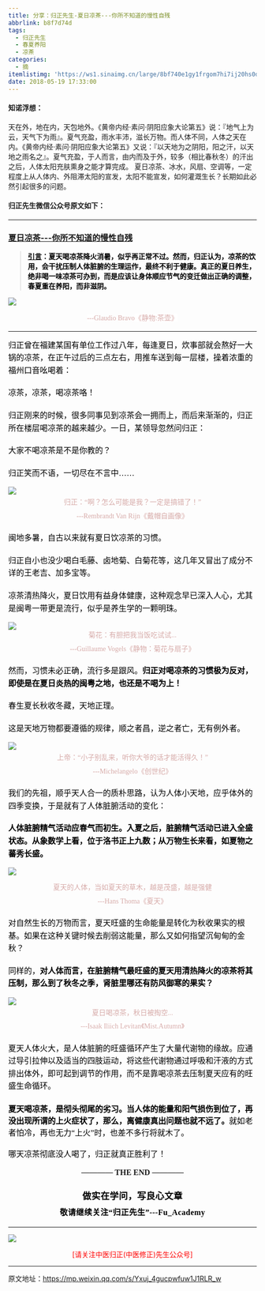 ```yaml
---
title: 分享：归正先生-夏日凉茶---你所不知道的慢性自残
abbrlink: b8f7d74d
tags:
  - 归正先生
  - 春夏养阳
  - 凉茶
categories:
  - 摘
itemlistimg: 'https://ws1.sinaimg.cn/large/8bf740e1gy1frgom7hi7ij20hs0dygtz.jpg'
date: 2018-05-19 17:33:00
---
```


#### 知诺浮想：

天在外，地在内，天包地外。《黄帝内经·素问·阴阳应象大论第五》说：『地气上为云，天气下为雨』。夏气充盈，雨水丰沛，滋长万物。而人体不同，人体之天在内。《黄帝内经·素问·阴阳应象大论第五》又说：『以天地为之阴阳，阳之汗，以天地之雨名之』。夏气充盈，于人而言，由内而及于外，较多（相比春秋冬）的汗出之后，人体太阳充肤熏身之能才算完成。
夏日凉茶、冰水，风扇、空调等，一定程度上从人体内、外阻滞太阳的宣发，太阳不能宣发，如何灌溉生长？长期如此必然引起很多的问题。


 
#### 归正先生微信公众号原文如下：
---

###  [夏日凉茶---你所不知道的慢性自残](https://mp.weixin.qq.com/s/Yxuj_4gucpwfuw1J1RLR_w "跳转至原文")

<div class="rich_media_content ">
                    <blockquote><p style="margin-bottom: 10px;"><span style="max-width: 100%;font-size: 14px;color: rgb(0, 0, 0);text-decoration: underline;box-sizing: border-box !important;word-wrap: break-word !important;"><strong style="max-width: 100%;box-sizing: border-box !important;word-wrap: break-word !important;"><span style="color: rgb(0, 0, 0);text-decoration: underline;font-size: 14px;max-width: 100%;font-family: 仿宋;box-sizing: border-box !important;word-wrap: break-word !important;">引言</span></strong></span><span style="max-width: 100%;font-size: 14px;color: rgb(0, 0, 0);box-sizing: border-box !important;word-wrap: break-word !important;"><strong style="max-width: 100%;box-sizing: border-box !important;word-wrap: break-word !important;"><span style="font-size: 14px;max-width: 100%;font-family: 仿宋;box-sizing: border-box !important;word-wrap: break-word !important;">：夏天喝凉茶降火消暑，似乎再正常不过。然而，归正认为，凉茶的饮用，会干扰压制人体脏腑的生理运作，最终不利于健康。真正的夏日养生，绝非喝一味凉茶可办到，而是应该让身体顺应节气的变迁做出正确的调整，春夏重在养阳，而非滋阴。</span></strong></span></p></blockquote><p style="line-height: normal;"><img style="clear: both; display: block; margin:auto;" src="https://ws1.sinaimg.cn/large/8bf740e1gy1frgom7hi7ij20hs0dygtz.jpg" data-type="jpeg" data-w="750"  /></p><p style="text-align: center;line-height: normal;margin-bottom: 10px;"><span style="color: rgb(215, 171, 169);font-size: 14px;line-height: 22.4px;text-align: center;font-family: 仿宋;"><span style="color: rgb(215, 171, 169);font-family: 仿宋;font-size: 14px;text-align: center;background-color: rgb(255, 255, 255);">---</span>Glaudio Bravo<span style="color: rgb(215, 171, 169);font-family: Arial, 宋体;font-size: 14px;text-align: center;background-color: rgb(255, 255, 255);">《静物:茶壶》</span></span></p><hr  /><p style="text-align: left;margin-top: 15px;"><span style="color: rgb(0, 0, 0);font-family: 仿宋;font-size: 16px;line-height: 1.6;">归正曾在福建某国有单位工作过八年，每逢夏日，炊事部就会熬好一大锅的凉茶，在正午过后的三点左右，用推车送到每一层楼，操着浓重的福州口音吆喝着：<br  /></span></p><p style="text-align: left;margin-top: 20px;margin-bottom: 20px;"><span style="font-family: 仿宋;font-size: 16px;line-height: 1.6;color: rgb(0, 0, 0);">凉茶，凉茶，喝凉茶咯！</span></p><p style="text-align: left;margin-top: 20px;margin-bottom: 20px;"><span style="font-family: 仿宋;font-size: 16px;line-height: 1.6;color: rgb(0, 0, 0);">归正刚来的时候，很多同事见到凉茶会一拥而上，而后来渐渐的，归正所在楼层喝凉茶的越来越少。一日，某领导忽然问归正：</span></p><p style="text-align: left;margin-top: 20px;margin-bottom: 20px;"><span style="font-family: 仿宋;font-size: 16px;line-height: 1.6;color: rgb(0, 0, 0);">大家不喝凉茶是不是你教的？</span></p><p style="text-align: left;margin-top: 20px;margin-bottom: 15px;"><span style="font-family: 仿宋;font-size: 16px;line-height: 1.6;color: rgb(0, 0, 0);">归正笑而不语，一切尽在不言中……</span></p><p style="text-align: left;margin-top: 5px;margin-bottom: 5px;line-height: normal;"><img style="clear: both; display: block; margin:auto;" src="https://ws1.sinaimg.cn/large/8bf740e1gy1frgomwxi2ej20hs0hptq9.jpg" data-type="jpeg" data-w="644" style="line-height: 1.6;"  /></p><h2 style="font-size: 24px;font-weight: bold;text-align: center;margin-top: 5px;color: rgb(34, 30, 31);font-family: Arial, 宋体;line-height: normal;white-space: normal;margin-bottom: 5px;background-color: rgb(255, 255, 255);"><span style="text-align: center;color: rgb(215, 171, 169);font-family: Arial, 宋体;font-size: 14px;line-height: 22.4px;background-color: rgb(255, 255, 255);"></span></h2><p style="margin-top: 5px;margin-bottom: 5px;white-space: normal;text-align: center;line-height: normal;"><span style="color: rgb(215, 171, 169);font-size: 14px;line-height: 22.4px;text-align: center;font-family: 仿宋;">归正：“啊？怎么可能是我？一定是搞错了！”</span></p><p style="margin-bottom: 5px;white-space: normal;text-align: center;margin-top: 5px;line-height: normal;"><span style="color: rgb(215, 171, 169);font-size: 14px;line-height: 22.4px;text-align: center;font-family: 仿宋;">---Rembrandt Van Rijn《戴帽自画像》</span></p><p style="margin-top: 20px;margin-bottom: 20px;"><span style="font-family: 仿宋;font-size: 16px;line-height: 1.6;color: rgb(0, 0, 0);">闽地多暑，自古以来就有夏日饮凉茶的习惯。</span></p><p style="margin-top: 20px;margin-bottom: 20px;"><span style="font-family: 仿宋;font-size: 16px;line-height: 1.6;color: rgb(0, 0, 0);">归正自小也没少喝白毛藤、卤地菊、白菊花等，这几年又冒出了成分不详的王老吉、加多宝等。</span></p><p style="margin-top: 20px;margin-bottom: 15px;"><span style="font-family: 仿宋;font-size: 16px;line-height: 1.6;color: rgb(0, 0, 0);">凉茶清热降火，夏日饮用有益身体健康，这种观念早已深入人心，尤其是闽粤一带更是流行，似乎是养生学的一颗明珠。</span></p><p style="margin-top: 5px;margin-bottom: 5px;text-align: center;line-height: normal;"><img style="clear: both; display: block; margin:auto;" src="https://ws1.sinaimg.cn/large/8bf740e1gy1frgonsbns8j20hs0atwre.jpg" data-type="jpeg" data-w="746" style="text-align: center;line-height: 1.6;"  /><span style="color: rgb(215, 171, 169);font-size: 14px;line-height: 22.4px;text-align: center;font-family: 仿宋;">菊花：有胆把我当饭吃试试...</span></p><p style="margin-top: 5px;margin-bottom: 5px;text-align: center;line-height: normal;"><span style="color: rgb(215, 171, 169);font-size: 14px;line-height: 22.4px;text-align: center;font-family: 仿宋;">---Guillaume Vogels《静物：菊花与扇子》</span></p><p style="margin-top: 20px;margin-bottom: 20px;"><span style="color: rgb(0, 0, 0);"><span style="font-family: 仿宋;font-size: 16px;line-height: 1.6;">然而，习惯未必正确，流行多是跟风。</span><strong><span style="font-family: 仿宋;font-size: 16px;line-height: 1.6;">归正对喝凉茶的习惯极为反对，即使是在夏日炎热的闽粤之地，也还是不喝为上！</span></strong></span></p><p style="margin-top: 20px;margin-bottom: 20px;"><span style="font-family: 仿宋;font-size: 16px;line-height: 1.6;color: rgb(0, 0, 0);">春生夏长秋收冬藏，天地正理。</span></p><p style="margin-top: 20px;margin-bottom: 15px;"><span style="font-family: 仿宋;font-size: 16px;line-height: 1.6;color: rgb(0, 0, 0);">这是天地万物都要遵循的规律，顺之者昌，逆之者亡，无有例外者。</span></p><p style="margin-top: 5px;margin-bottom: 5px;line-height: normal;"><img style="clear: both; display: block; margin:auto;" src="https://ws1.sinaimg.cn/large/8bf740e1gy1frgoo9cux2j20hs0ai47l.jpg" data-type="jpeg" data-w="739" style="line-height: 1.6;"  /></p><p style="margin-top: 5px;margin-bottom: 5px;text-align: center;line-height: normal;"><span style="color: rgb(215, 171, 169);font-size: 14px;line-height: 22.4px;text-align: center;font-family: 仿宋;">上帝：“小子别乱来，听你大爷的话才能活得久！”<br  /></span></p><p style="margin-top: 5px;margin-bottom: 20px;text-align: center;line-height: normal;"><span style="color: rgb(215, 171, 169);font-size: 14px;line-height: 22.4px;text-align: center;font-family: 仿宋;">---Michelangelo《创世纪》</span><br  /></p><p style="margin-top: 20px;margin-bottom: 20px;text-align: left;"><span style="font-family: 仿宋;font-size: 16px;line-height: 1.6;color: rgb(0, 0, 0);">我们的先祖，顺乎天人合一的质朴思路，认为人体小天地，应乎体外的四季变换，于是就有了人体脏腑活动的变化：</span></p><p style="margin-top: 20px;margin-bottom: 15px;"><span style="color: rgb(0, 0, 0);"><strong><span style="color: rgb(0, 0, 0);font-family: 仿宋;font-size: 16px;line-height: 1.6;">人体脏腑精气活动应春气而初生。入夏之后，脏腑精气活动已进入全盛状态。从象数学上看，位于洛书正上九数；从万物生长来看，如夏物之蕃秀长盛。</span></strong></span></p><p><img style="clear: both; display: block; margin:auto;" src="https://ws1.sinaimg.cn/large/8bf740e1gy1frgoosx85vj20hs0cnh0x.jpg" data-type="jpeg" data-w="692" style=""  /></p><p style="margin-top: 5px;margin-bottom: 5px;text-align: center;line-height: normal;"><span style="color: rgb(215, 171, 169);font-size: 14px;line-height: 22.4px;text-align: center;font-family: 仿宋;">夏天的人体，当如夏天的草木，越是茂盛，越是强健<br  /></span></p><p style="margin-top: 5px;margin-bottom: 20px;text-align: center;line-height: normal;"><span style="color: rgb(215, 171, 169);font-size: 14px;line-height: 22.4px;text-align: center;font-family: 仿宋;">---Hans Thoma《夏天》</span></p><p style="margin-top: 20px;margin-bottom: 20px;"><span style="font-family: 仿宋;font-size: 16px;line-height: 1.6;color: rgb(0, 0, 0);">对自然生长的万物而言，夏天旺盛的生命能量是转化为秋收果实的根基。如果在这种关键时候去削弱这能量，那么又如何指望沉甸甸的金秋？</span></p><p style="margin-top: 20px;margin-bottom: 15px;"><span style="font-family: 仿宋;font-size: 16px;line-height: 1.6;color: rgb(0, 0, 0);">同样的，<strong>对人体而言，在脏腑精气最旺盛的夏天用清热降火的凉茶将其压制，那么到了秋冬之季，肾脏里哪还有防风御寒的果实？</strong></span></p><p style="margin-bottom: 5px;"><img style="clear: both; display: block; margin:auto;" src="https://ws1.sinaimg.cn/large/8bf740e1gy1frgop9vs9tj20nm0i61d1.jpg" data-type="jpeg" data-w="850" style=""  /></p><p style="text-align: center;margin-bottom: 5px;margin-top: 5px;line-height: normal;"><span style="color: rgb(215, 171, 169);font-size: 14px;line-height: 22.4px;text-align: center;font-family: 仿宋;">夏日喝凉茶，秋日被掏空...</span></p><p style="text-align: center;margin-bottom: 5px;margin-top: 5px;line-height: normal;"><span style="line-height: 22.4px;color: rgb(215, 171, 169);font-family: 仿宋;font-size: 14px;text-align: center;background-color: rgb(255, 255, 255);">---Isaak Iliich Levitan《Mist.Autumn》</span></p><p style="margin-top: 20px;margin-bottom: 20px;"><span style="color: rgb(0, 0, 0);"><span style="line-height: 1.6;font-size: 16px;font-family: 仿宋;">夏天人体火大，是人体脏腑的旺盛循环产生了大量代谢物的缘故。应通过导引拉伸以及适当的四肢运动，将这些代谢物通过呼吸和汗液的方式排出体外，即可起到调节的作用，而不是靠喝凉茶去压制夏天应有的旺盛生命循环。</span><span style="font-family: 仿宋;font-size: 16px;line-height: 1.6;">&nbsp;</span></span></p><p style="margin-top: 20px;margin-bottom: 20px;"><span style="color: rgb(0, 0, 0);"><strong><span style="color: rgb(0, 0, 0);font-size: 16px;font-family: 仿宋;">夏天喝凉茶，是彻头彻尾的劣习。当人体的能量和阳气损伤到位了，再没出现所谓的上火症状了，那么，离健康真出问题也就不远了。</span></strong><span style="color: rgb(0, 0, 0);font-size: 16px;font-family: 仿宋;">就如老者怕冷，再也无力“上火”时，也差不多行将就木了。</span></span></p><p style="margin-top: 20px;margin-bottom: 5px;"><span style="font-family: 仿宋;font-size: 16px;line-height: 1.6;color: rgb(0, 0, 0);">哪天凉茶彻底没人喝了，归正就真正胜利了！</span></p><p style="margin-top: 15px;margin-bottom: 15px;white-space: normal;text-align: center;"><span style="font-family: 仿宋;font-size: 16px;"><strong style="text-align: justify;">———— THE&nbsp;END ————</strong></span></p><p style="margin-top: 15px;margin-bottom: 15px;white-space: normal;text-align: justify;"><span style="font-family: 仿宋;font-size: 16px;background-color: rgb(255, 255, 255);"></span></p><p style="margin-top: 25px;margin-bottom: 5px;font-size: 16px;white-space: normal;max-width: 100%;min-height: 1em;color: rgb(62, 62, 62);text-align: center;line-height: 1.75em;box-sizing: border-box !important;word-wrap: break-word !important;"><strong><span style="font-size: 18px;color: rgb(0, 0, 0);max-width: 100%;font-family: 仿宋;letter-spacing: 0.5px;box-sizing: border-box !important;word-wrap: break-word !important;">做实在学问，写良心文章</span></strong></p><p style="margin-top: 5px;margin-bottom: 15px;font-size: 16px;white-space: normal;max-width: 100%;min-height: 1em;color: rgb(62, 62, 62);line-height: 1.75em;text-align: center;box-sizing: border-box !important;word-wrap: break-word !important;"><strong><span style="color: rgb(0, 0, 0);max-width: 100%;font-family: 仿宋;letter-spacing: 0.5px;box-sizing: border-box !important;word-wrap: break-word !important;">敬请继续关注“归正先生”---Fu_Academy</span></strong></p><hr  />
					<img style="clear: both; display: block; margin:auto;" src="https://ws1.sinaimg.cn/mw690/8bf740e1gy1fgqt1hfuomj20hs0bzmyp.jpg" /><p style="text-align: center; color: red">[请关注中医归正(中医修正)先生公众号]</p><hr />
                </div>



原文地址：https://mp.weixin.qq.com/s/Yxuj_4gucpwfuw1J1RLR_w
